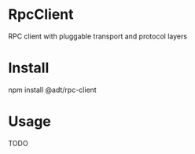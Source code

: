 # RpcClient

RPC client with pluggable transport and protocol layers

# Install

npm install @adt/rpc-client

# Usage

TODO